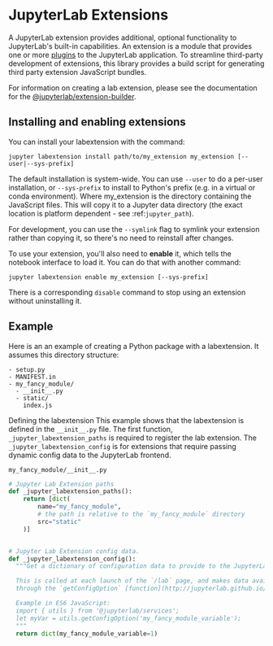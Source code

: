 # JupyterLab Extensions

A JupyterLab extension provides additional, optional functionality to JupyterLab's built-in capabilities. An extension is a module that provides one or more [plugins](plugins.md) to the JupyterLab application. To streamline third-party development of extensions, this library provides a build script for generating third party extension JavaScript bundles.

For information on creating a lab extension, please see the documentation for
the [@jupyterlab/extension-builder](https://github.com/jupyterlab/extension-builder).


## Installing and enabling extensions

You can install your labextension with the command:

`jupyter labextension install path/to/my_extension my_extension [--user|--sys-prefix]`

The default installation is system-wide. You can use ``--user`` to do a per-user installation,
or ``--sys-prefix`` to install to Python's prefix (e.g. in a virtual or conda environment).
Where my_extension is the directory containing the JavaScript files.
This will copy it to a Jupyter data directory (the exact location is platform
dependent - see :ref:`jupyter_path`).

For development, you can use the ``--symlink`` flag to symlink your extension
rather than copying it, so there's no need to reinstall after changes.

To use your extension, you'll also need to **enable** it, which tells the
notebook interface to load it. You can do that with another command:

`jupyter labextension enable my_extension [--sys-prefix]`

There is a corresponding ``disable`` command to stop using an
extension without uninstalling it.


## Example 
Here is an an example of creating a Python package with a labextension.  It assumes this directory structure:

```
- setup.py
- MANIFEST.in
- my_fancy_module/
  - __init__.py
  - static/
    index.js
```

Defining the labextension
This example shows that the labextension is defined in the `__init__.py` file. 
The first function, `_jupyter_labextension_paths` is required to register the 
lab extension.  The `_jupyter_labextension_config` is for extensions that
require passing dynamic config data to the JupyterLab frontend.

`my_fancy_module/__init__.py`

```python
# Jupyter Lab Extension paths
def _jupyter_labextension_paths():
    return [dict(
        name="my_fancy_module",
        # the path is relative to the `my_fancy_module` directory
        src="static"
    )]


# Jupyter Lab Extension config data.
def _jupyter_labextension_config():
  """Get a dictionary of configuration data to provide to the JupyterLab frontend.

  This is called at each launch of the `/lab` page, and makes data available 
  through the `getConfigOption` [function](http://jupyterlab.github.io/services/globals.html#getconfigoption).

  Example in ES6 JavaScript:
  import { utils } from '@jupyterlab/services';
  let myVar = utils.getConfigOption('my_fancy_module_variable');
  """
  return dict(my_fancy_module_variable=1)
```
